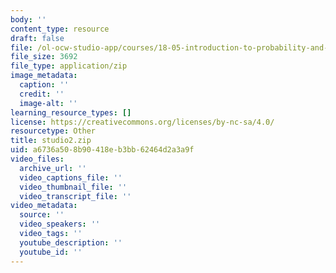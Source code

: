 ```yaml
---
body: ''
content_type: resource
draft: false
file: /ol-ocw-studio-app/courses/18-05-introduction-to-probability-and-statistics-spring-2014/studio2.zip
file_size: 3692
file_type: application/zip
image_metadata:
  caption: ''
  credit: ''
  image-alt: ''
learning_resource_types: []
license: https://creativecommons.org/licenses/by-nc-sa/4.0/
resourcetype: Other
title: studio2.zip
uid: a6736a50-8b90-418e-b3bb-62464d2a3a9f
video_files:
  archive_url: ''
  video_captions_file: ''
  video_thumbnail_file: ''
  video_transcript_file: ''
video_metadata:
  source: ''
  video_speakers: ''
  video_tags: ''
  youtube_description: ''
  youtube_id: ''
---
```

